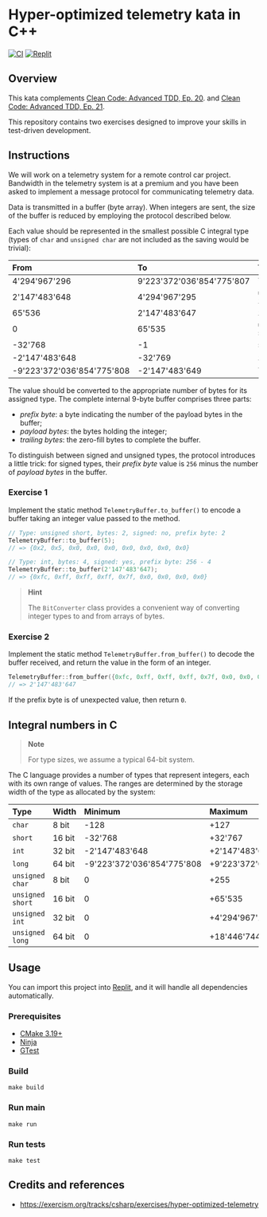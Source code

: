 # Hyper-optimized telemetry kata in C++

[![CI](https://github.com/Coding-Cuddles/hyper-optimized-telemetry-cpp-kata/actions/workflows/main.yml/badge.svg)](https://github.com/Coding-Cuddles/hyper-optimized-telemetry-cpp-kata/actions/workflows/main.yml)
[![Replit](https://img.shields.io/badge/Try%20with%20Replit-black?logo=replit)](https://replit.com/new/github/Coding-Cuddles/hyper-optimized-telemetry-cpp-kata)

## Overview

This kata complements [Clean Code: Advanced TDD, Ep. 20](https://cleancoders.com/episode/clean-code-episode-20).
and [Clean Code: Advanced TDD, Ep. 21](https://cleancoders.com/episode/clean-code-episode-21).

This repository contains two exercises designed to improve your skills in
test-driven development.

## Instructions

We will work on a telemetry system for a remote control car project. Bandwidth
in the telemetry system is at a premium and you have been asked to implement a
message protocol for communicating telemetry data.

Data is transmitted in a buffer (byte array). When integers are sent, the size
of the buffer is reduced by employing the protocol described below.

Each value should be represented in the smallest possible C integral type
(types of `char` and `unsigned char` are not included as the saving would be
trivial):

| From                       | To                        | Type             |
|:---------------------------|:------------------------- |:-----------------|
| 4'294'967'296              | 9'223'372'036'854'775'807 | `long`           |
| 2'147'483'648              | 4'294'967'295             | `unsigned int`   |
| 65'536                     | 2'147'483'647             | `int`            |
| 0                          | 65'535                    | `unsigned short` |
| -32'768                    | -1                        | `short`          |
| -2'147'483'648             | -32'769                   | `int`            |
| -9'223'372'036'854'775'808 | -2'147'483'649            | `long`           |

The value should be converted to the appropriate number of bytes for its
assigned type. The complete internal 9-byte buffer comprises three parts:
* _prefix byte_: a byte indicating the number of the payload bytes in the
  buffer;
* _payload bytes_: the bytes holding the integer;
* _trailing bytes_: the zero-fill bytes to complete the buffer.

To distinguish between signed and unsigned types, the protocol introduces a
little trick: for signed types, their _prefix byte_ value is `256` minus the
number of _payload bytes_ in the buffer.

### Exercise 1

Implement the static method `TelemetryBuffer.to_buffer()` to encode a buffer
taking an integer value passed to the method.

```cpp
// Type: unsigned short, bytes: 2, signed: no, prefix byte: 2
TelemetryBuffer::to_buffer(5);
// => {0x2, 0x5, 0x0, 0x0, 0x0, 0x0, 0x0, 0x0, 0x0}

// Type: int, bytes: 4, signed: yes, prefix byte: 256 - 4
TelemetryBuffer::to_buffer(2'147'483'647);
// => {0xfc, 0xff, 0xff, 0xff, 0x7f, 0x0, 0x0, 0x0, 0x0}
```

> **Hint**
>
> The `BitConverter` class provides a convenient way of converting integer
> types to and from arrays of bytes.

### Exercise 2

Implement the static method `TelemetryBuffer.from_buffer()` to decode the
buffer received, and return the value in the form of an integer.

```cpp
TelemetryBuffer::from_buffer({0xfc, 0xff, 0xff, 0xff, 0x7f, 0x0, 0x0, 0x0, 0x0});
// => 2'147'483'647
```

If the prefix byte is of unexpected value, then return `0`.

## Integral numbers in C

> **Note**
>
> For type sizes, we assume a typical 64-bit system.

The C language provides a number of types that represent integers, each with
its own range of values. The ranges are determined by the storage width of the
type as allocated by the system:

| Type             | Width  | Minimum                    | Maximum                     |
|:-----------------|:-------|:---------------------------|:--------------------------- |
| `char`           | 8 bit  | -128                       | +127                        |
| `short`          | 16 bit | -32'768                    | +32'767                     |
| `int`            | 32 bit | -2'147'483'648             | +2'147'483'647              |
| `long`           | 64 bit | -9'223'372'036'854'775'808 | +9'223'372'036'854'775'807  |
| `unsigned char`  | 8 bit  | 0                          | +255                        |
| `unsigned short` | 16 bit | 0                          | +65'535                     |
| `unsigned int`   | 32 bit | 0                          | +4'294'967'295              |
| `unsigned long`  | 64 bit | 0                          | +18'446'744'073'709'551'615 |

## Usage

You can import this project into [Replit](https://replit.com), and it will
handle all dependencies automatically.

### Prerequisites

* [CMake 3.19+](https://cmake.org)
* [Ninja](https://ninja-build.org)
* [GTest](https://github.com/google/googletest)

### Build

```console
make build
```

### Run main

```console
make run
```

### Run tests

```console
make test
```

## Credits and references

* <https://exercism.org/tracks/csharp/exercises/hyper-optimized-telemetry>
